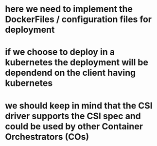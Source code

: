 # here we need to implement the DockerFiles / configuration files for deployment

# if we choose to deploy in a kubernetes the deployment will be dependend on the client having kubernetes
# we should keep in mind that the CSI driver supports the CSI spec and could be used by other Container Orchestrators (COs)